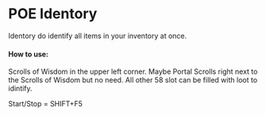 # POE Identory
Identory do identify all items in your inventory at once.


#### How to use:
Scrolls of Wisdom in the upper left corner.
Maybe Portal Scrolls right next to the Scrolls of Wisdom but no need.
All other 58 slot can be filled with loot to idintify.

Start/Stop = SHIFT+F5